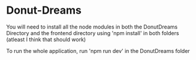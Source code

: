 ﻿# Donut-Dreams

You will need to install all the node modules in both the DonutDreams Directory and the frontend directory using 'npm install' in both folders (atleast I think that should work)

To run the whole application, run 'npm run dev' in the DonutDreams folder
